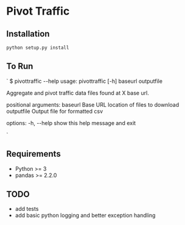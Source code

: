# Pivot Traffic


## Installation
`python setup.py install`
## To Run
`
$ pivottraffic --help
usage: pivottraffic [-h] baseurl outputfile

Aggregate and pivot traffic data files found at X base url.

positional arguments:
  baseurl     Base URL location of files to download
  outputfile  Output file for formatted csv

options:
  -h, --help  show this help message and exit

`

## Requirements
* Python >= 3
* pandas >= 2.2.0



## TODO
* add tests
* add basic python logging and better exception handling